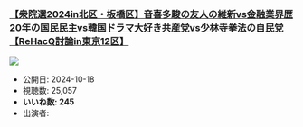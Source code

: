 ### [【衆院選2024in北区・板橋区】音喜多駿の友人の維新vs金融業界歴20年の国民民主vs韓国ドラマ大好き共産党vs少林寺拳法の自民党【ReHacQ討論in東京12区】](https://www.youtube.com/watch?v=ftc6vUKU4sU)
[![](https://img.youtube.com/vi/ftc6vUKU4sU/hqdefault.jpg)](https://www.youtube.com/watch?v=ftc6vUKU4sU)
-   公開日: 2024-10-18
-   視聴数: 25,057
-   **いいね数: 245**
-   出演者: 
